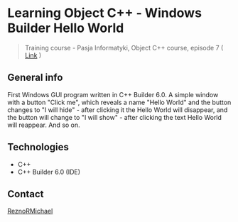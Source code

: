 # Learning Object C++ - Windows Builder Hello World
> Training course - Pasja Informatyki, Object C++ course, episode 7 ( [Link](https://www.youtube.com/watch?v=IW3jXjmIon8) )

## General info
First Windows GUI program written in C++ Builder 6.0. A simple window with a button "Click me", which reveals a name "Hello World" and the button changes to "I will hide" - after clicking it the Hello World will disappear, and the button will change to "I will show" - after clicking the text Hello World will reappear. And so on.

## Technologies
* C++
* C++ Builder 6.0 (IDE)

## Contact
[ReznoRMichael](https://github.com/ReznoRMichael)